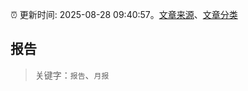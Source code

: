 :alarm_clock: 更新时间: 2025-08-28 09:40:57。[文章来源](/README.md)、[文章分类](/TAGS.md)

## 报告


> 关键字：`报告`、`月报`



